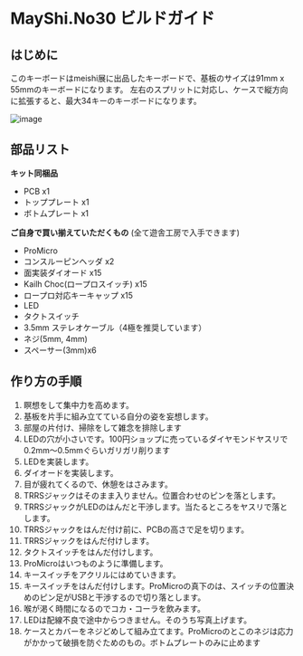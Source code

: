 # MayShi.No30 ビルドガイド

## はじめに

このキーボードはmeishi展に出品したキーボードで、基板のサイズは91mm x 55mmのキーボードになります。
左右のスプリットに対応し、ケースで縦方向に拡張すると、最大34キーのキーボードになります。

![image](https://cdn.discordapp.com/attachments/536423734144401422/581679971739762719/20190519_004341.jpg)

## 部品リスト

**キット同梱品**

- PCB x1
- トッププレート x1
- ボトムプレート x1

**ご自身で買い揃えていただくもの**
(全て遊舎工房で入手できます)

- ProMicro
- コンスルーピンヘッダ x2
- 面実装ダイオード x15
- Kailh Choc(ロープロスイッチ) x15
- ロープロ対応キーキャップ x15
- LED
- タクトスイッチ
- 3.5mm ステレオケーブル（4極を推奨しています）
- ネジ(5mm, 4mm)
- スペーサー(3mm)x6

## 作り方の手順

1. 瞑想をして集中力を高めます。
1. 基板を片手に組み立てている自分の姿を妄想します。
1. 部屋の片付け、掃除をして雑念を排除します
1. LEDの穴が小さいです。100円ショップに売っているダイヤモンドヤスリで0.2mm〜0.5mmぐらいガリガリ削ります
1. LEDを実装します。
1. ダイオードを実装します。
1. 目が疲れてくるので、休憩をはさみます。
1. TRRSジャックはそのまま入りません。位置合わせのピンを落とします。
1. TRRSジャックがLEDのはんだと干渉します。当たるところをヤスリで落とします。
1. TRRSジャックをはんだ付け前に、PCBの高さで足を切ります。
1. TRRSジャックをはんだ付けします。
1. タクトスイッチをはんだ付けします。
1. ProMicroはいつものように準備します。
1. キースイッチをアクリルにはめていきます。
1. キースイッチをはんだ付けします。ProMicroの真下のは、スイッチの位置決めのピン足がUSBと干渉するので切り落とします。
1. 喉が渇く時間になるのでコカ・コーラを飲みます。
1. LEDは配線不良で途中からつきません。そのうち写真上げます。
1. ケースとカバーをネジどめして組み立てます。ProMicroのとこのネジは応力がかかって破損を防ぐためのもの。ボトムプレートのみに止めます


